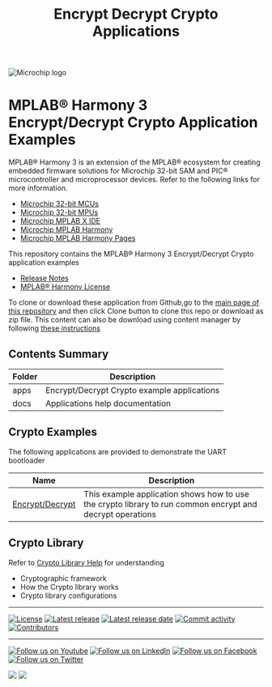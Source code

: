 ﻿---
title: Encrypt Decrypt Crypto Applications
has_children: true
has_toc: false
nav_order: 1
---

![Microchip logo](https://raw.githubusercontent.com/wiki/Microchip-MPLAB-Harmony/Microchip-MPLAB-Harmony.github.io/images/microchip_logo.png)

# MPLAB® Harmony 3  Encrypt/Decrypt Crypto Application Examples

MPLAB® Harmony 3 is an extension of the MPLAB® ecosystem for creating
embedded firmware solutions for Microchip 32-bit SAM and PIC® microcontroller
and microprocessor devices. Refer to the following links for more information.

- [Microchip 32-bit MCUs](https://www.microchip.com/design-centers/32-bit)
- [Microchip 32-bit MPUs](https://www.microchip.com/design-centers/32-bit-mpus)
- [Microchip MPLAB X IDE](https://www.microchip.com/mplab/mplab-x-ide)
- [Microchip MPLAB Harmony](https://www.microchip.com/mplab/mplab-harmony)
- [Microchip MPLAB Harmony Pages](https://microchip-mplab-harmony.github.io/)

This repository contains the MPLAB® Harmony 3 Encrypt/Decrypt Crypto application examples

- [Release Notes](release_notes.md)
- [MPLAB® Harmony License](mplab_harmony_license.md)

To clone or download these application from Github,go to the [main page of this repository](https://github.com/Microchip-MPLAB-Harmony/crypto_apps_encrypt_decrypt) and then click Clone button to clone this repo or download as zip file. This content can also be download using content manager by following [these instructions](https://github.com/Microchip-MPLAB-Harmony/contentmanager/wiki)

## Contents Summary

| Folder     | Description                             |
| ---        | ---                                     |
| apps       | Encrypt/Decrypt Crypto example applications    |
| docs       | Applications help documentation         |

## Crypto Examples

The following applications are provided to demonstrate the UART bootloader

| Name                                                                  | Description                                                        |
| --------                                                              | -----------                                                        |
| [Encrypt/Decrypt](apps/encrypt_decrypt/readme.md)                     | This example application shows how to use the crypto library to run common encrypt and decrypt operations |


## Crypto Library

Refer to [Crypto Library Help](https://microchip-mplab-harmony.github.io/crypto) for understanding
- Cryptographic framework
- How the Crypto library works
- Crypto library configurations

____

[![License](https://img.shields.io/badge/license-Harmony%20license-orange.svg)](https://github.com/Microchip-MPLAB-Harmony/crypto_apps_encrypt_decrypt/blob/master/mplab_harmony_license.md)
[![Latest release](https://img.shields.io/github/release/Microchip-MPLAB-Harmony/crypto_apps_encrypt_decrypt.svg)](https://github.com/Microchip-MPLAB-Harmony/crypto_apps_encrypt_decrypt/releases/latest)
[![Latest release date](https://img.shields.io/github/release-date/Microchip-MPLAB-Harmony/crypto_apps_encrypt_decrypt.svg)](https://github.com/Microchip-MPLAB-Harmony/crypto_apps_encrypt_decrypt/releases/latest)
[![Commit activity](https://img.shields.io/github/commit-activity/y/Microchip-MPLAB-Harmony/crypto_apps_encrypt_decrypt.svg)](https://github.com/Microchip-MPLAB-Harmony/crypto_apps_encrypt_decrypt/graphs/commit-activity)
[![Contributors](https://img.shields.io/github/contributors-anon/Microchip-MPLAB-Harmony/crypto_apps_encrypt_decrypt.svg)]()

____

[![Follow us on Youtube](https://img.shields.io/badge/Youtube-Follow%20us%20on%20Youtube-red.svg)](https://www.youtube.com/user/MicrochipTechnology)
[![Follow us on LinkedIn](https://img.shields.io/badge/LinkedIn-Follow%20us%20on%20LinkedIn-blue.svg)](https://www.linkedin.com/company/microchip-technology)
[![Follow us on Facebook](https://img.shields.io/badge/Facebook-Follow%20us%20on%20Facebook-blue.svg)](https://www.facebook.com/microchiptechnology/)
[![Follow us on Twitter](https://img.shields.io/twitter/follow/MicrochipTech.svg?style=social)](https://twitter.com/MicrochipTech)

[![](https://img.shields.io/github/stars/Microchip-MPLAB-Harmony/crypto_apps_encrypt_decrypt.svg?style=social)]()
[![](https://img.shields.io/github/watchers/Microchip-MPLAB-Harmony/crypto_apps_encrypt_decrypt.svg?style=social)]()
